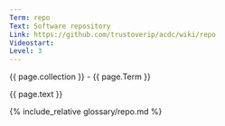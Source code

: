 ```yaml
---
Term: repo
Text: Software repository
Link: https://github.com/trustoverip/acdc/wiki/repo
Videostart: 
Level: 3
---
```


{{ page.collection }} - {{ page.Term }}

   {{ page.text }}

{% include_relative glossary/repo.md %}

